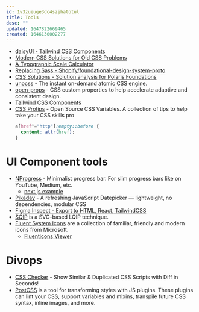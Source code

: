 ```yaml
---
id: 1v3zueuge3dc4szjhatotul
title: Tools
desc: ""
updated: 1647822669465
created: 1646130002277
---
```


- [daisyUI - Tailwind CSS Components](https://daisyui.com/)
- [Modern CSS Solutions for Old CSS Problems](https://moderncss.dev/)
- [A Typographic Scale Calculator](https://www.layoutgridcalculator.com/typographic-scale/)
- [Replacing Sass - Shopify/foundational-design-system-proto](https://github.com/Shopify/foundational-design-system-proto/discussions/44)
- [CSS Solutions - Solution analysis for Polaris Foundations](https://docs.google.com/spreadsheets/d/1rxrRTlbNWiLVu-Q5IK7xh5O1FmWcjyAS2XN7jiPrhYM/edit#gid=0)
- [unocss](https://github.com/antfu/unocss) - The instant on-demand atomic CSS engine.
- [open-props](https://github.com/argyleink/open-props) - CSS custom properties to help accelerate adaptive and consistent design.
- [Tailwind CSS Components](https://postsrc.com/components)
- [CSS Protips](https://github.com/AllThingsSmitty/css-protips) - Open Source CSS Variables. A collection of tips to help take your CSS skills pro
  ```css
  a[href^="http"]:empty::before {
    content: attr(href);
  }
  ```

# UI Component tools

- [NProgress](https://github.com/rstacruz/nprogress) - Minimalist progress bar. For slim progress bars like on YouTube, Medium, etc.
  - [next.js example](https://github.com/vercel/next.js/blob/canary/examples/with-loading/pages/_app.js)
- [Pikaday](https://github.com/Pikaday/Pikaday) - A refreshing JavaScript Datepicker — lightweight, no dependencies, modular CSS
- [Figma Inspect - Export to HTML, React, TailwindCSS](https://www.figma.com/community/plugin/1049994768493726219/Inspect---Export-to-HTML%2C-React%2C-TailwindCSS)
- [SQIP](https://github.com/axe312ger/sqip) is a SVG-based LQIP technique.
- [Fluent System Icons](https://github.com/microsoft/fluentui-system-icons) are a collection of familiar, friendly and modern icons from Microsoft.
  - [Fluenticons Viewer](https://fluenticons.co/)

# Divops

- [CSS Checker](https://github.com/ruilisi/css-checker) - Show Similar & Duplicated CSS Scripts with Diff in Seconds!
- [PostCSS](https://github.com/postcss/postcss) is a tool for transforming styles with JS plugins. These plugins can lint your CSS, support variables and mixins, transpile future CSS syntax, inline images, and more.
